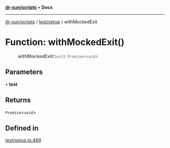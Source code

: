 [**@-xun/scripts**](../../../README.md) • **Docs**

***

[@-xun/scripts](../../../README.md) / [test/setup](../README.md) / withMockedExit

# Function: withMockedExit()

> **withMockedExit**(`test`): `Promise`\<`void`\>

## Parameters

• **test**

## Returns

`Promise`\<`void`\>

## Defined in

[test/setup.ts:489](https://github.com/Xunnamius/xscripts/blob/dc527d1504edcd9b99add252bcfe23abb9ef9d78/test/setup.ts#L489)
